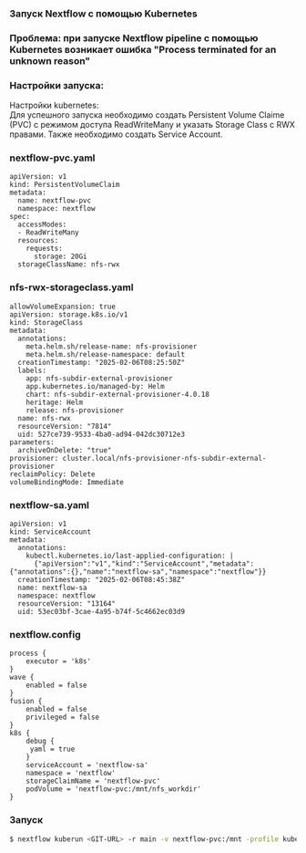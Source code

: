 ### Запуск Nextflow с помощью Kubernetes

### Проблема: при запуске Nextflow pipeline с помощью Kubernetes возникает ошибка "Process terminated for an unknown reason"
### Настройки запуска:
Настройки kubernetes:  
Для успешного запуска необходимо создать Persistent Volume Claime (PVC) с режимом доступа ReadWriteMany и указать Storage Class с RWX правами. Также необходимо создать Service Account.
### nextflow-pvc.yaml
```
apiVersion: v1
kind: PersistentVolumeClaim
metadata:
  name: nextflow-pvc
  namespace: nextflow
spec:
  accessModes:
  - ReadWriteMany
  resources:
    requests:
      storage: 20Gi
  storageClassName: nfs-rwx
```
### nfs-rwx-storageclass.yaml

```
allowVolumeExpansion: true
apiVersion: storage.k8s.io/v1
kind: StorageClass
metadata:
  annotations:
    meta.helm.sh/release-name: nfs-provisioner
    meta.helm.sh/release-namespace: default
  creationTimestamp: "2025-02-06T08:25:50Z"
  labels:
    app: nfs-subdir-external-provisioner
    app.kubernetes.io/managed-by: Helm
    chart: nfs-subdir-external-provisioner-4.0.18
    heritage: Helm
    release: nfs-provisioner
  name: nfs-rwx
  resourceVersion: "7814"
  uid: 527ce739-9533-4ba0-ad94-042dc30712e3
parameters:
  archiveOnDelete: "true"
provisioner: cluster.local/nfs-provisioner-nfs-subdir-external-provisioner
reclaimPolicy: Delete
volumeBindingMode: Immediate
```
### nextflow-sa.yaml
```
apiVersion: v1
kind: ServiceAccount
metadata:
  annotations:
    kubectl.kubernetes.io/last-applied-configuration: |
      {"apiVersion":"v1","kind":"ServiceAccount","metadata":{"annotations":{},"name":"nextflow-sa","namespace":"nextflow"}}
  creationTimestamp: "2025-02-06T08:45:38Z"
  name: nextflow-sa
  namespace: nextflow
  resourceVersion: "13164"
  uid: 53ec03bf-3cae-4a95-b74f-5c4662ec03d9
```
### nextflow.config
```
process {
    executor = 'k8s'
}
wave {
    enabled = false
}
fusion {
    enabled = false
    privileged = false
}
k8s {
    debug {
     yaml = true
    }
    serviceAccount = 'nextflow-sa'
    namespace = 'nextflow'
    storageClaimName = 'nextflow-pvc'
    podVolume = 'nextflow-pvc:/mnt/nfs_workdir'  
}
```
### Запуск


```bash
$ nextflow kuberun <GIT-URL> -r main -v nextflow-pvc:/mnt -profile kubernetes --outdir /tmp
```


